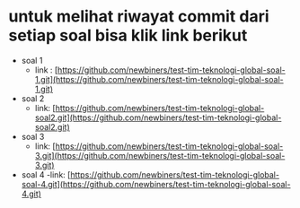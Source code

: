 # untuk melihat riwayat commit dari setiap soal bisa klik link berikut

- soal 1
  - link : [https://github.com/newbiners/test-tim-teknologi-global-soal-1.git](https://github.com/newbiners/test-tim-teknologi-global-soal-1.git)
- soal 2
  - link: [https://github.com/newbiners/test-tim-teknologi-global-soal2.git](https://github.com/newbiners/test-tim-teknologi-global-soal2.git)
- soal 3
  - link: [https://github.com/newbiners/test-tim-teknologi-global-soal-3.git](https://github.com/newbiners/test-tim-teknologi-global-soal-3.git)
- soal 4
  -link: [https://github.com/newbiners/test-tim-teknologi-global-soal-4.git](https://github.com/newbiners/test-tim-teknologi-global-soal-4.git)
